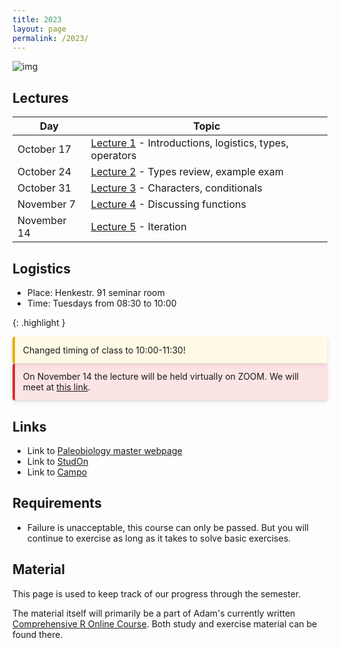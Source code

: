 ```yaml
---
title: 2023
layout: page 
permalink: /2023/
---
```



![img](https://palaeobiology.nat.fau.de/images/courses/big/r.jpg)

## Lectures

| Day         | Topic                                                                                                 |
|-------------|-------------------------------------------------------------------------------------------------------|
| October 17  | [Lecture 1]({{site.url}}{{site.baseurl}}/2023/lecture1/) - Introductions, logistics, types, operators |
| October 24  | [Lecture 2]({{site.url}}{{site.baseurl}}/2023/lecture2/) - Types review, example exam                 |
| October 31  | [Lecture 3]({{site.url}}{{site.baseurl}}/2023/lecture3/) - Characters, conditionals                   |
| November 7  | [Lecture 4]({{site.url}}{{site.baseurl}}/2023/lecture4/) - Discussing functions                       |
| November 14 | [Lecture 5]({{site.url}}{{site.baseurl}}/2023/lecture5/) - Iteration                                  |

## Logistics 

- Place: Henkestr. 91 seminar room  
- Time: Tuesdays from 08:30 to 10:00  

{: .highlight }

<div style="background: rgba(255, 235, 130, 0.2); border-left: 4px solid #e7af06; border-radius: 4px; box-shadow: 0 1px 2px rgba(0, 0, 0, 0.12), 0 3px 10px rgba(0, 0, 0, 0.08); padding: 0.8rem;">
Changed timing of class to 10:00-11:30! 
</div>

<div style="background: rgba(247, 126, 126, 0.2); border-left: 4px solid #dd2e2e; border-radius: 4px; box-shadow: 0 1px 2px rgba(0, 0, 0, 0.12), 0 3px 10px rgba(0, 0, 0, 0.08); padding: 0.8rem;">
On November 14 the lecture will be held virtually on ZOOM. We will meet at <a href="https://fau.zoom-x.de/j/64252525029">this link</a>.
</div>


## Links

- Link to [Paleobiology master webpage](https://palaeobiology.nat.fau.de/program/courses/rcourse/)  
- Link to [StudOn](https://www.studon.fau.de/crs5314570.html)  
- Link to [Campo](https://www.campo.fau.de/qisserver/pages/startFlow.xhtml?_flowId=detailView-flow&unitId=107608&periodId=396&navigationPosition=studiesOffered,searchCourses)  

## Requirements

- Failure is unacceptable, this course can only be passed. But you will continue to exercise as long as it takes to solve basic exercises.


## Material

This page is used to keep track of our progress through the semester.

The material itself will primarily be a part of Adam's currently written [Comprehensive R Online Course](https://adamkocsis.github.io/rkheion/).
Both study and exercise material can be found there. 



